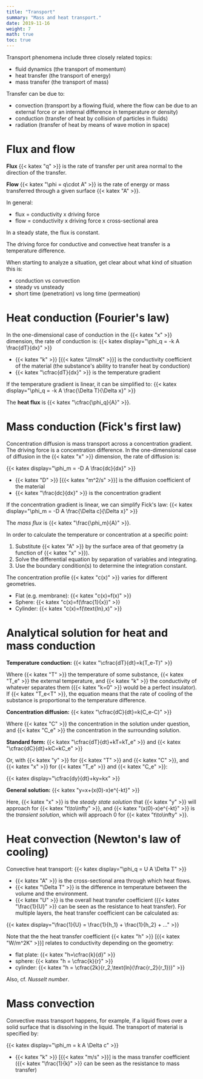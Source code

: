 ```yaml
---
title: "Transport"
summary: "Mass and heat transport."
date: 2019-11-16
weight: 7
math: true
toc: true
---
```


Transport phenomena include three closely related topics:

* fluid dynamics (the transport of momentum)
* heat transfer (the transport of energy)
* mass transfer (the transport of mass)

Transfer can be due to:

* convection (transport by a flowing fluid, where the flow can be due to an external force or an internal difference in temperature or density)
* conduction (transfer of heat by collision of particles in fluids)
* radiation (transfer of heat by means of wave motion in space)

# Flux and flow

**Flux** {{< katex "q" >}} is the rate of transfer per unit area normal to the direction of the transfer.

**Flow** {{< katex "\phi = q\cdot A" >}} is the rate of energy or mass transferred through a given surface {{< katex "A" >}}.

In general:

* flux = conductivity x driving force
* flow = conductivity x driving force x cross-sectional area

In a steady state, the flux is constant.

The driving force for conductive and convective heat transfer is a temperature difference.

When starting to analyze a situation, get clear about what kind of situation this is:

* conduction vs convection
* steady vs unsteady
* short time (penetration) vs long time (permeation)

# Heat conduction (Fourier's law)

In the one-dimensional case of conduction in the {{< katex "x" >}} dimension, the rate of conduction is:
{{< katex display="\phi_q = -k A \frac{dT}{dx}" >}}

* {{< katex "k" >}} [{{< katex "J/msK" >}}] is the conductivity coefficient of the material (the substance's ability to transfer heat by conduction)
* {{< katex "\cfrac{dT}{dx}" >}} is the temperature gradient

If the temperature gradient is linear, it can be simplified to:
{{< katex display="\phi_q = -k A \frac{\Delta T}{\Delta x}" >}}

The **heat flux** is {{< katex "\cfrac{\phi_q}{A}" >}}.

# Mass conduction (Fick's first law)

Concentration diffusion is mass transport across a concentration gradient. The driving force is a concentration difference. In the one-dimensional case of diffusion in the {{< katex "x" >}} dimension, the rate of diffusion is:

{{< katex display="\phi_m = -D A \frac{dc}{dx}" >}}

* {{< katex "D" >}} [{{< katex "m^2/s" >}}] is the diffusion coefficient of the material
* {{< katex "\frac{dc}{dx}" >}} is the concentration gradient

If the concentration gradient is linear, we can simplify Fick's law:
{{< katex display="\phi_m = -D A \frac{\Delta c}{\Delta x}" >}}

The _mass flux_ is {{< katex "\frac{\phi_m}{A}" >}}.

In order to calculate the temperature or concentration at a specific point:

1. Substitute {{< katex "A" >}} by the surface area of that geometry (a function of {{< katex "x" >}}).
2. Solve the differential equation by separation of variables and integrating.
3. Use the boundary condition(s) to determine the integration constant.

The concentration profile {{< katex "c(x)" >}} varies for different geometries.

* Flat (e.g. membrane): {{< katex "c(x)=f(x)" >}}
* Sphere: {{< katex "c(x)=f(\frac{1}{x})" >}}
* Cylinder: {{< katex "c(x)=f(\text{ln}\,x)" >}}

# Analytical solution for heat and mass conduction

**Temperature conduction:** {{< katex "\cfrac{dT}{dt}=k(T_e-T)" >}}

Where {{< katex "T" >}} the temperature of some substance, {{< katex "T_e" >}} the external temperature, and {{< katex "k" >}} the conductivity of whatever separates them ({{< katex "k=0" >}} would be a perfect insulator). If {{< katex "T_e<T" >}}, the equation means that the rate of cooling of the substance is proportional to the temperature difference.

**Concentration diffusion:** {{< katex "\cfrac{dC}{dt}=k(C_e-C)" >}}

Where {{< katex "C" >}} the concentration in the solution under question, and {{< katex "C_e" >}} the concentration in the surrounding solution.

**Standard form:** {{< katex "\cfrac{dT}{dt}+kT=kT_e" >}} and {{< katex "\cfrac{dC}{dt}+kC=kC_e" >}}

Or, with {{< katex "y" >}} for {{< katex "T" >}} and {{< katex "C" >}}, and {{< katex "x" >}} for {{< katex "T_e" >}} and {{< katex "C_e" >}}:

{{< katex display="\cfrac{dy}{dt}+ky=kx" >}}

**General solution:** {{< katex "y=x+(x(0)-x)e^{-kt}" >}}

Here, {{< katex "x" >}} is the _steady state solution_ that {{< katex "y" >}} will approach for {{< katex "t\to\infty" >}}, and {{< katex "(x(0)-x)e^{-kt}" >}} is the _transient solution_, which will approach 0 for {{< katex "t\to\infty" >}}.

# Heat convection (Newton's law of cooling)

Convective heat transport:
{{< katex display="\phi_q = U A \Delta T" >}}

* {{< katex "A" >}} is the cross-sectional area through which heat flows.
* {{< katex "\Delta T" >}} is the difference in temperature between the volume and the environment.
* {{< katex "U" >}} is the overall heat transfer coefficient ({{< katex "\frac{1}{U}" >}} can be seen as the resistance to heat transfer). For multiple layers, the heat transfer coefficient can be calculated as:

{{< katex display="\frac{1}{U} = \frac{1}{h_1} + \frac{1}{h_2} + ..." >}}

Note that the the heat transfer coefficient {{< katex "h" >}} [{{< katex "W/m^2K" >}}] relates to conductivity depending on the geometry:

* flat plate: {{< katex "h=\cfrac{k}{d}" >}}
* sphere: {{< katex "h = \cfrac{k}{r}" >}}
* cylinder: {{< katex "h = \cfrac{2k}{r_2\,\text{ln}(\frac{r_2}{r_1})}" >}}

Also, cf. *Nusselt number*.

# Mass convection

Convective mass transport happens, for example, if a liquid flows over a solid surface that is dissolving in the liquid. The transport of material is specified by:

{{< katex display="\phi_m = k A \Delta c" >}}

* {{< katex "k" >}} [{{< katex "m/s" >}}] is the mass transfer coefficient ({{< katex "\frac{1}{k}" >}} can be seen as the resistance to mass transfer)
